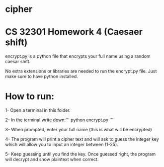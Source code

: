 # cipher

# CS 32301 Homework 4 (Caesaer shift)

encrypt.py is a python file that encrypts your full name using a random caesar shift.

No extra extensions or libraries are needed to run the encrypt.py file. Just make sure to have python installed.

# How to run:
1- Open a terminal in this folder.

2- In the terminal write down:'''
python encrypt.py 
'''

3- When prompted, enter your full name (this is what will be encrypted)

4- The program will print a cipher text and will ask to guess the integer key which will allow you to input an integer between (1-25).

5- Keep guessing until you find the key. Once guessed right, the program will decrypt and show plaintext when correct. 




